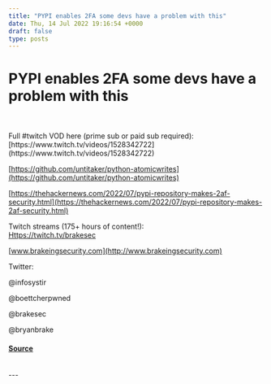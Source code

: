 ```yaml
---
title: "PYPI enables 2FA some devs have a problem with this"
date: Thu, 14 Jul 2022 19:16:54 +0000
draft: false
type: posts
---
```

# PYPI enables 2FA some devs have a problem with this

<br/>

<br/>
Full #twitch VOD here (prime sub or paid sub required):  [https://www.twitch.tv/videos/1528342722](https://www.twitch.tv/videos/1528342722)

  
[https://github.com/untitaker/python-atomicwrites](https://github.com/untitaker/python-atomicwrites)

[https://thehackernews.com/2022/07/pypi-repository-makes-2af-security.html](https://thehackernews.com/2022/07/pypi-repository-makes-2af-security.html)

Twitch streams (175+ hours of content!):  
[Https://twitch.tv/brakesec](Https://twitch.tv/brakesec)

[www.brakeingsecurity.com](http://www.brakeingsecurity.com)

Twitter:

@infosystir

@boettcherpwned

@brakesec

@bryanbrake

#### [Source](http://brakeingsecurity.com/pypi-enables-2fa-some-devs-have-a-problem-with-this)

<br/>
---
